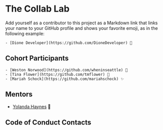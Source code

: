 # The Collab Lab

Add yourself as a contributor to this project as a Markdown link that links your name to your GitHub profile and shows your favorite emoji, as in the following example:

    - [Dione Developer](https://github.com/DioneDeveloper) 💅

## Cohort Participants

    - [Weston Norwood](https://github.com/wheninseattle) 🪩
    - [Tina Flower](https://github.com/tmflower) 🚣
    - [Mariah Schock](https://github.com/mariahschock) ✨

## Mentors

- [Yolanda Haynes](https://github.com/YolandaHaynes) 🍙

## Code of Conduct Contacts
